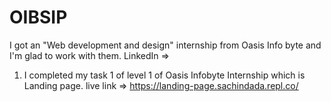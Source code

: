 # OIBSIP
I got an "Web development and design" internship from Oasis Info byte and I'm glad to work with them.
LinkedIn =>

1) I completed my task 1 of level 1 of Oasis Infobyte Internship which is Landing page.
live link => https://landing-page.sachindada.repl.co/


